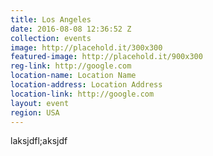 ```yaml
---
title: Los Angeles
date: 2016-08-08 12:36:52 Z
collection: events
image: http://placehold.it/300x300
featured-image: http://placehold.it/900x300
reg-link: http://google.com
location-name: Location Name
location-address: Location Address
location-link: http://google.com
layout: event
region: USA
---
```


laksjdfl;aksjdf
